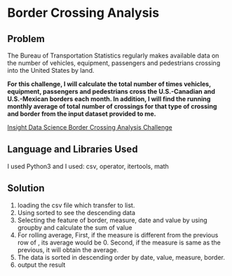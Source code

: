 # Border Crossing Analysis


## Problem
The Bureau of Transportation Statistics regularly makes available data on the number of vehicles, equipment, passengers and pedestrians crossing into the United States by land.

**For this challenge, I will calculate the total number of times vehicles, equipment, passengers and pedestrians cross the U.S.-Canadian and U.S.-Mexican borders each month. In addition, I will find the running monthly average of total number of crossings for that type of crossing and border from the input dataset provided to me.**

[Insight Data Science Border Crossing Analysis Challenge](https://github.com/InsightDataScience/border-crossing-analysis)

## Language and Libraries Used
I used Python3 and I used: csv, operator, itertools, math

## Solution
1. loading the csv file which transfer to list.
2. Using sorted to see the descending data
3. Selecting the feature of border, measure, date and value by using groupby and calculate the sum of value 
4. For rolling average, First, if the measure is different from the previous row of , its average would be 0. Second, if the measure is same as the previous, it will obtain the average.
5. The data is sorted in descending order by date, value, measure, border.
6. output the result


